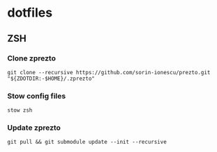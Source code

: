 # dotfiles

## ZSH

### Clone zprezto

```
git clone --recursive https://github.com/sorin-ionescu/prezto.git "${ZDOTDIR:-$HOME}/.zprezto"
```

### Stow config files

```
stow zsh
```

### Update zprezto

```
git pull && git submodule update --init --recursive
```

